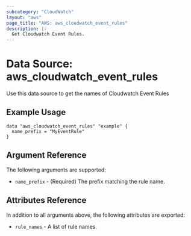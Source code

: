```yaml
---
subcategory: "CloudWatch"
layout: "aws"
page_title: "AWS: aws_cloudwatch_event_rules"
description: |-
  Get Cloudwatch Event Rules.
---
```


# Data Source: aws_cloudwatch_event_rules

Use this data source to get the names of Cloudwatch Event Rules

## Example Usage

```hcl
data "aws_cloudwatch_event_rules" "example" {
  name_prefix = "MyEventRule"
}
```

## Argument Reference

The following arguments are supported:

* `name_prefix` - (Required) The prefix matching the rule name.

## Attributes Reference

In addition to all arguments above, the following attributes are exported:

* `rule_names` - A list of rule names.
